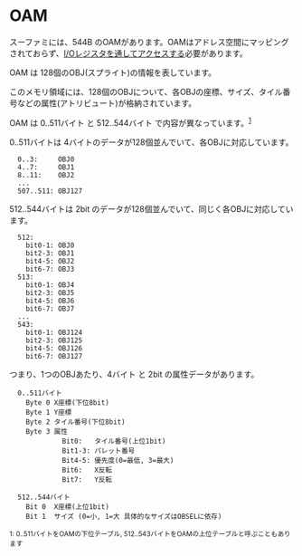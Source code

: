 # OAM

スーファミには、544B のOAMがあります。OAMはアドレス空間にマッピングされておらず、[I/Oレジスタを通してアクセスする](../../memory/oam.md)必要があります。

OAM は 128個のOBJ(スプライト)の情報を表しています。

このメモリ領域には、128個のOBJについて、各OBJの座標、サイズ、タイル番号などの属性(アトリビュート)が格納されています。

OAM は 0..511バイト と 512..544バイト で内容が異なっています。<sup>[1](#table)</sup>

0..511バイトは 4バイトのデータが128個並んでいて、各OBJに対応しています。

```
  0..3:     OBJ0
  4..7:     OBJ1
  8..11:    OBJ2
  ...
  507..511: OBJ127
```

512..544バイトは 2bit のデータが128個並んでいて、同じく各OBJに対応しています。

```
  512:
    bit0-1: OBJ0
    bit2-3: OBJ1
    bit4-5: OBJ2
    bit6-7: OBJ3
  513:
    bit0-1: OBJ4
    bit2-3: OBJ5
    bit4-5: OBJ6
    bit6-7: OBJ7
  ...
  543:
    bit0-1: OBJ124
    bit2-3: OBJ125
    bit4-5: OBJ126
    bit6-7: OBJ127
```

つまり、1つのOBJあたり、4バイト と 2bit の属性データがあります。

```
  0..511バイト
    Byte 0 X座標(下位8bit)
    Byte 1 Y座標
    Byte 2 タイル番号(下位8bit)
    Byte 3 属性
             Bit0:   タイル番号(上位1bit)
             Bit1-3: パレット番号
             Bit4-5: 優先度(0=最低, 3=最大)
             Bit6:   X反転
             Bit7:   Y反転

  512..544バイト
    Bit 0  X座標(上位1bit)
    Bit 1  サイズ (0=小, 1=大 具体的なサイズはOBSELに依存)
```

<sup id="table">1: 0..511バイトをOAMの下位テーブル, 512..543バイトをOAMの上位テーブルと呼ぶこともあります</sup>

